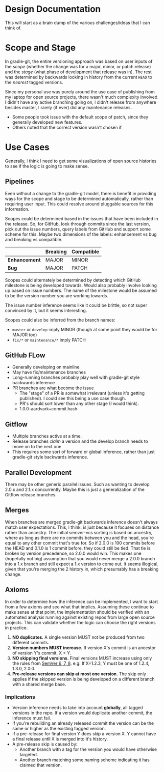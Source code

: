 # Design Documentation

This will start as a brain dump of the various challenges/ideas that I can think of.

# Scope and Stage

In gradle-git, the entire versioning approach was based on user inputs of the _scope_ (whether the change was for a major, minor, or patch release) and the _stage_ (what phase of development that release was in). The rest was determined by backwards looking in history from the current `HEAD` to the _nearest_ tagged versions.

Since my personal use was purely around the use case of publishing from my laptop for open source projects, there wasn't much complexity involved. I didn't have any active branching going on, I didn't release from anywhere besides master, I rarely (if ever) did any maintenance releases.

* Some people took issue with the default scope of patch, since they generally developed new features.
* Others noted that the correct version wasn't chosen if


# Use Cases

Generally, I think I need to get some visualizations of open source histories to see if the logic is going to make sense.

## Pipelines

Even without a change to the gradle-git model, there is benefit in providing ways for the scope and stage to be determined automatically, rather than requiring user input. This could resolve around pluggable sources for this information.

Scopes could be determined based in the issues that have been included in the release. So, for GitHub, look through commits since the last version, pick out the issue numbers, query labels from GitHub and support some scheme for this. Maybe two dimensions of the labels: enhancement vs bug and breaking vs compatible.

|                 | Breaking | Compatible |
|-----------------|----------|------------|
| **Enhancement** | MAJOR    | MINOR      |
| **Bug**         | MAJOR    | PATCH      |

Scopes could alternately be determined by detecting which GitHub milestone is being developed towards. Would also probably involve looking up based on issue numbers. The name of the milestone would be assumed to be the version number you are working towards.

The issue number inference seems like it could be brittle, so not super convinced by it, but it seems interesting.

Scopes could also be inferred from the branch names:

* `master` or `develop` imply MINOR (though at some point they would be for MAJOR too)
* `fix/*` or `maintenance/*` imply PATCH

## GitHub FLow

* Generally developing on mainline
* May have fix/maintenance branches
* Long-running branches probably play well with gradle-git style backwards inference
* PR branches are what become the issue
  * The "stage" of a PR is somewhat irrelevant (unless it's getting published). I could see this being a use case though.
  * PR's should sort lower than any other stage (I would think).
  * 1.0.0-aardvark+commit.hash

## Gitflow

* Multiple branches active at a time.
* Release branches _claim_ a version and the develop branch needs to move on to the next one
* This requires some sort of forward or global inference, rather than just gradle-git style backwards inference.

## Parallel Development

There may be other generic parallel issues. Such as wanting to develop 2.0.x and 2.1.x concurrently. Maybe this is just a generalization of the Gitflow release branches.

## Merges

When branches are merged gradle-git backwards inference doesn't always match user expectations. This, I think, is just because it focuses on distance rather than ancestry. The initial semver-vcs sorting is based on ancestry, where as long as there are no commits between you and the head, you're equal to any other commit that's true for. So if 2.0.0 is 100 commits before the HEAD and 0.1.0 is 1 commit before, they could still be tied. That tie is broken by version precedence, so 2.0.0 would win. This makes one (hopefully not big) assumption that you would never merge a 2.0.0 branch into a 1.x branch and still expect a 1.x version to come out. It seems illogical, given that you're merging the 2 history in, which presumably has a breaking change.

## Axioms

In order to determine how the inference can be implemented, I want to start from a few axioms and see what that implies. Assuming these continue to make sense at that point, the implementation should be verified with an automated analysis running against existing repos from large open source projects. This can validate whether the logic can choose the right versions in practice.

1. **NO duplicates.** A single version MUST not be produced from two different commits.
1. **Version numbers MUST increase.** If version X's commit is an ancestor of version Y's commit, X < Y.
1. **NO skipping final versions.** Final versions MUST increase using only the rules from [SemVer 6, 7, 8](http://semver.org/spec/v2.0.0.html). e.g. If X=1.2.3, Y must be one of 1.2.4, 1.3.0, 2.0.0.
1. **Pre-release versions can skip at most one version.** The skip only applies if the skipped version is being developed on a different branch with a shared merge base.

### Implications

* Version inference needs to take into account **globally**, all tagged versions in the repo. If a version would duplicate another commit, the inference must fail.
* If you're rebuilding an already released commit the version can be the same or higher as the existing tagged version.
* If a pre-release for final version Y does skip a version X. Y cannot have a final release until X is merged into it's history.
* A pre-release skip is caused by:
  * Another branch with a tag for the version you would have otherwise targeted.
  * Another branch matching some naming scheme indicating it has claimed that version.
